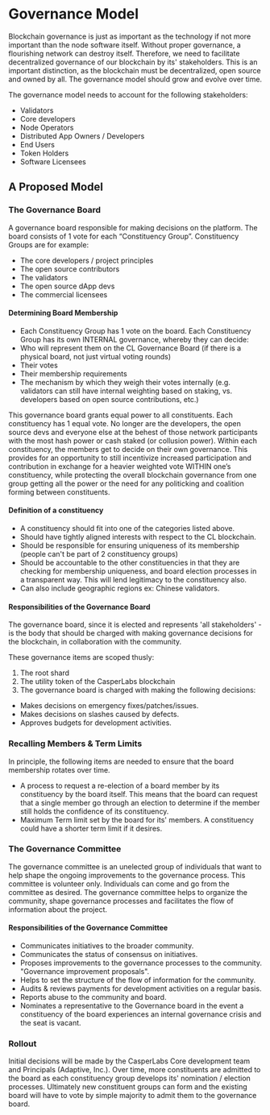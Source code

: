# Governance Model

Blockchain governance is just as important as the technology if not more important than the node software itself.  Without proper governance, a flourishing network can destroy itself.  Therefore, we need to facilitate decentralized governance of our blockchain by its' stakeholders.  This is an important distinction, as the blockchain must be decentralized, open source and owned by all.   The governance model should grow and evolve over time.  

The governance model needs to account for the following stakeholders:

* Validators
* Core developers
* Node Operators
* Distributed App Owners / Developers
* End Users
* Token Holders
* Software Licensees

## A Proposed Model

### The Governance Board

A governance board  responsible for making decisions on the platform.  The board consists of 1 vote for each “Constituency Group”. Constituency Groups are for example:

* The core developers / project principles
* The open source contributors
* The validators
* The open source dApp devs
* The commercial licensees

#### Determining Board Membership

* Each Constituency Group has 1 vote on the board. Each Constituency Group has its own INTERNAL governance, whereby they can decide:
* Who will represent them on the CL Governance Board \(if there is a physical board, not just virtual voting rounds\)
* Their votes
* Their membership requirements
* The mechanism by which they weigh their votes internally \(e.g. validators can still have internal weighting based on staking, vs. developers based on open source contributions, etc.\)

This governance board grants equal power to all constituents. Each constituency has 1 equal vote. No longer are the developers, the open source devs and everyone else at the behest of those network participants with the most hash power or cash staked \(or collusion power\). Within each constituency, the members get to decide on their own governance. This provides for an opportunity to still incentivize increased participation and contribution in exchange for a heavier weighted vote WITHIN one’s constituency, while protecting the overall blockchain governance from one group getting all the power or the need for any politicking and coalition forming between constituents. 

#### Definition of a constituency

* A constituency should fit into one of the categories listed above.
* Should have tightly aligned interests with respect to the CL blockchain.
* Should be responsible for ensuring uniqueness of its membership \(people can't be part of 2 constituency groups\)
* Should be accountable to the other constituencies in that they are checking for membership uniqueness, and board election processes in a transparent way.  This will lend legitimacy to the constituency also.
* Can also include geographic regions ex: Chinese validators.

#### Responsibilities of the Governance Board

The governance board, since it is elected and represents 'all stakeholders' - is the body that should be charged with making governance decisions for the blockchain, in collaboration with the community. 

These governance items are scoped thusly:

1. The root shard
2. The utility token of the CasperLabs blockchain
3. The governance board is charged with making the following decisions:

* Makes decisions on emergency fixes/patches/issues.
* Makes decisions on slashes caused by defects.
* Approves budgets for development activities.

### Recalling Members & Term Limits

In principle, the following items are needed to ensure that the board membership rotates over time.

* A process to request a re-election of a board member by its constituency by the board itself. This means that the board can request that a single member go through an election to determine if the member still holds the confidence of its constituency.
* Maximum Term limit set by the board for its' members. A constituency could have a shorter term limit if it desires.

### The Governance Committee

The governance committee is an unelected group of individuals that want to help shape the ongoing improvements to the governance process. This committee is volunteer only.  Individuals can come and go from the committee as desired.   The governance committee helps to organize the community, shape governance processes and facilitates the flow of information about the project.

#### Responsibilities of the Governance Committee

* Communicates initiatives to the broader community.
* Communicates the status of consensus on initiatives.
* Proposes improvements to the governance processes to the community.  "Governance improvement proposals".
* Helps to set the structure of the flow of information for the community.
* Audits & reviews payments for development activities on a regular basis. 
* Reports abuse to the community and board. 
* Nominates a representative to the Governance board in the event a constituency of the board experiences an internal governance crisis and the seat is vacant.

### Rollout

Initial decisions will be made by the CasperLabs Core development team and Principals \(Adaptive, Inc.\).  Over time, more constituents are admitted to the board as each constituency group develops its' nomination / election processes. Ultimately new constituent groups can form and the existing board will have to vote by simple majority to admit them to the governance board. 

